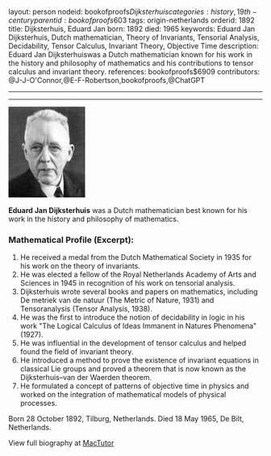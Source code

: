 layout: person
nodeid: bookofproofs$Dijksterhuis
categories: history,19th-century
parentid: bookofproofs$603
tags: origin-netherlands
orderid: 1892
title: Dijksterhuis, Eduard Jan
born: 1892
died: 1965
keywords: Eduard Jan Dijksterhuis, Dutch mathematician, Theory of Invariants, Tensorial Analysis, Decidability, Tensor Calculus, Invariant Theory, Objective Time
description: Eduard Jan Dijksterhuiswas a Dutch mathematician known for his work in the history and philosophy of mathematics and his contributions to tensor calculus and invariant theory.
references: bookofproofs$6909
contributors: @J-J-O'Connor,@E-F-Robertson,bookofproofs,@ChatGPT

---



---

![Dijksterhuis.jpg](https://github.com/bookofproofs/bookofproofs.github.io/blob/main/_sources/_assets/images/portraits/Dijksterhuis.jpg?raw=true)

**Eduard Jan Dijksterhuis** was a Dutch mathematician best known for his work in the history and philosophy of mathematics.

### Mathematical Profile (Excerpt):
1. He received a medal from the Dutch Mathematical Society in 1935 for his work on the theory of invariants.
2. He was elected a fellow of the Royal Netherlands Academy of Arts and Sciences in 1945 in recognition of his work on tensorial analysis.
3. Dijksterhuis wrote several books and papers on mathematics, including De metriek van de natuur (The Metric of Nature, 1931) and Tensoranalysis (Tensor Analysis, 1938).
4. He was the first to introduce the notion of decidability in logic in his work "The Logical Calculus of Ideas Immanent in Natures Phenomena" (1927).
5. He was influential in the development of tensor calculus and helped found the field of invariant theory.
6. He introduced a method to prove the existence of invariant equations in classical Lie groups and proved a theorem that is now known as the Dijksterhuis–van der Waerden theorem.
7. He formulated a concept of patterns of objective time in physics and worked on the integration of mathematical models of physical processes.

Born 28 October 1892, Tilburg, Netherlands. Died 18 May 1965, De Bilt, Netherlands.

View full biography at [MacTutor](https://mathshistory.st-andrews.ac.uk/Biographies/Dijksterhuis/)
